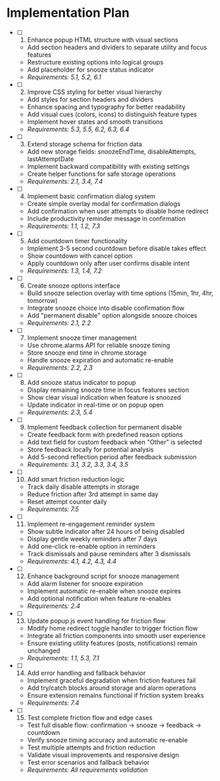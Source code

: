 # Implementation Plan

-   [ ] 1. Enhance popup HTML structure with visual sections

    -   Add section headers and dividers to separate utility and focus features
    -   Restructure existing options into logical groups
    -   Add placeholder for snooze status indicator
    -   _Requirements: 5.1, 5.2, 6.1_

-   [ ] 2. Improve CSS styling for better visual hierarchy

    -   Add styles for section headers and dividers
    -   Enhance spacing and typography for better readability
    -   Add visual cues (colors, icons) to distinguish feature types
    -   Implement hover states and smooth transitions
    -   _Requirements: 5.3, 5.5, 6.2, 6.3, 6.4_

-   [ ] 3. Extend storage schema for friction data

    -   Add new storage fields: snoozeEndTime, disableAttempts, lastAttemptDate
    -   Implement backward compatibility with existing settings
    -   Create helper functions for safe storage operations
    -   _Requirements: 2.1, 3.4, 7.4_

-   [ ] 4. Implement basic confirmation dialog system

    -   Create simple overlay modal for confirmation dialogs
    -   Add confirmation when user attempts to disable home redirect
    -   Include productivity reminder message in confirmation
    -   _Requirements: 1.1, 1.2, 7.3_

-   [ ] 5. Add countdown timer functionality

    -   Implement 3-5 second countdown before disable takes effect
    -   Show countdown with cancel option
    -   Apply countdown only after user confirms disable intent
    -   _Requirements: 1.3, 1.4, 7.2_

-   [ ] 6. Create snooze options interface

    -   Build snooze selection overlay with time options (15min, 1hr, 4hr, tomorrow)
    -   Integrate snooze choice into disable confirmation flow
    -   Add "permanent disable" option alongside snooze choices
    -   _Requirements: 2.1, 2.2_

-   [ ] 7. Implement snooze timer management

    -   Use chrome.alarms API for reliable snooze timing
    -   Store snooze end time in chrome.storage
    -   Handle snooze expiration and automatic re-enable
    -   _Requirements: 2.2, 2.3_

-   [ ] 8. Add snooze status indicator to popup

    -   Display remaining snooze time in focus features section
    -   Show clear visual indication when feature is snoozed
    -   Update indicator in real-time or on popup open
    -   _Requirements: 2.3, 5.4_

-   [ ] 9. Implement feedback collection for permanent disable

    -   Create feedback form with predefined reason options
    -   Add text field for custom feedback when "Other" is selected
    -   Store feedback locally for potential analysis
    -   Add 5-second reflection period after feedback submission
    -   _Requirements: 3.1, 3.2, 3.3, 3.4, 3.5_

-   [ ] 10. Add smart friction reduction logic

    -   Track daily disable attempts in storage
    -   Reduce friction after 3rd attempt in same day
    -   Reset attempt counter daily
    -   _Requirements: 7.5_

-   [ ] 11. Implement re-engagement reminder system

    -   Show subtle indicator after 24 hours of being disabled
    -   Display gentle weekly reminders after 7 days
    -   Add one-click re-enable option in reminders
    -   Track dismissals and pause reminders after 3 dismissals
    -   _Requirements: 4.1, 4.2, 4.3, 4.4_

-   [ ] 12. Enhance background script for snooze management

    -   Add alarm listener for snooze expiration
    -   Implement automatic re-enable when snooze expires
    -   Add optional notification when feature re-enables
    -   _Requirements: 2.4_

-   [ ] 13. Update popup.js event handling for friction flow

    -   Modify home redirect toggle handler to trigger friction flow
    -   Integrate all friction components into smooth user experience
    -   Ensure existing utility features (posts, notifications) remain unchanged
    -   _Requirements: 1.1, 5.3, 7.1_

-   [ ] 14. Add error handling and fallback behavior

    -   Implement graceful degradation when friction features fail
    -   Add try/catch blocks around storage and alarm operations
    -   Ensure extension remains functional if friction system breaks
    -   _Requirements: 7.4_

-   [ ] 15. Test complete friction flow and edge cases
    -   Test full disable flow: confirmation → snooze → feedback → countdown
    -   Verify snooze timing accuracy and automatic re-enable
    -   Test multiple attempts and friction reduction
    -   Validate visual improvements and responsive design
    -   Test error scenarios and fallback behavior
    -   _Requirements: All requirements validation_
